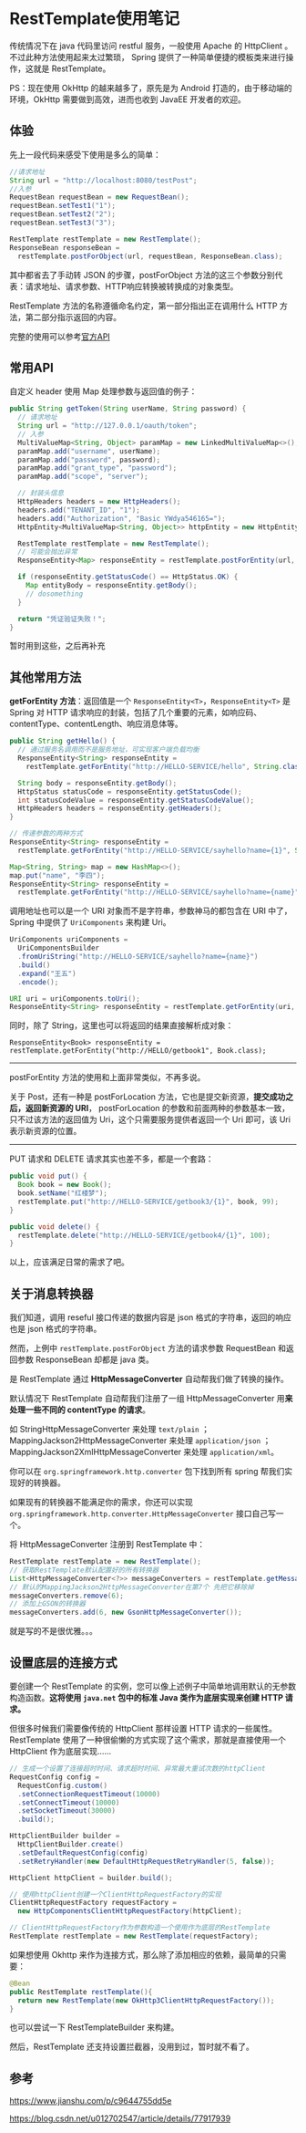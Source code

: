# RestTemplate使用笔记

传统情况下在 java 代码里访问 restful 服务，一般使用 Apache 的 HttpClient 。不过此种方法使用起来太过繁琐， Spring 提供了一种简单便捷的模板类来进行操作，这就是 RestTemplate。

PS：现在使用 OkHttp 的越来越多了，原先是为 Android 打造的，由于移动端的环境，OkHttp 需要做到高效，进而也收到 JavaEE 开发者的欢迎。

## 体验

先上一段代码来感受下使用是多么的简单：

``` java
//请求地址
String url = "http://localhost:8080/testPost";
//入参
RequestBean requestBean = new RequestBean();
requestBean.setTest1("1");
requestBean.setTest2("2");
requestBean.setTest3("3");

RestTemplate restTemplate = new RestTemplate();
ResponseBean responseBean = 
  restTemplate.postForObject(url, requestBean, ResponseBean.class);
```

其中都省去了手动转 JSON 的步骤，postForObject 方法的这三个参数分别代表：请求地址、请求参数、HTTP响应转换被转换成的对象类型。

RestTemplate 方法的名称遵循命名约定，第一部分指出正在调用什么 HTTP 方法，第二部分指示返回的内容。

完整的使用可以参考[官方API](https://link.jianshu.com/?t=http://docs.spring.io/spring-framework/docs/4.3.7.RELEASE/javadoc-api/org/springframework/web/client/RestTemplate.html)

## 常用API

自定义 header 使用 Map 处理参数与返回值的例子：

``` java
public String getToken(String userName, String password) {
  // 请求地址
  String url = "http://127.0.0.1/oauth/token";
  // 入参
  MultiValueMap<String, Object> paramMap = new LinkedMultiValueMap<>();
  paramMap.add("username", userName);
  paramMap.add("password", password);
  paramMap.add("grant_type", "password");
  paramMap.add("scope", "server");

  // 封装头信息
  HttpHeaders headers = new HttpHeaders();
  headers.add("TENANT_ID", "1");
  headers.add("Authorization", "Basic YWdya546165=");
  HttpEntity<MultiValueMap<String, Object>> httpEntity = new HttpEntity<>(paramMap, headers);

  RestTemplate restTemplate = new RestTemplate();
  // 可能会抛出异常
  ResponseEntity<Map> responseEntity = restTemplate.postForEntity(url, httpEntity, Map.class);

  if (responseEntity.getStatusCode() == HttpStatus.OK) {
    Map entityBody = responseEntity.getBody();
    // dosomething
  }

  return "凭证验证失败！";
}
```

暂时用到这些，之后再补充

## 其他常用方法

**getForEntity 方法**：返回值是一个 `ResponseEntity<T>`，`ResponseEntity<T>` 是 Spring 对 HTTP 请求响应的封装，包括了几个重要的元素，如响应码、contentType、contentLength、响应消息体等。

```java
public String getHello() {
  // 通过服务名调用而不是服务地址，可实现客户端负载均衡
  ResponseEntity<String> responseEntity = 
    restTemplate.getForEntity("http://HELLO-SERVICE/hello", String.class);

  String body = responseEntity.getBody();
  HttpStatus statusCode = responseEntity.getStatusCode();
  int statusCodeValue = responseEntity.getStatusCodeValue();
  HttpHeaders headers = responseEntity.getHeaders();
}

// 传递参数的两种方式
ResponseEntity<String> responseEntity = 
  restTemplate.getForEntity("http://HELLO-SERVICE/sayhello?name={1}", String.class, "张三");

Map<String, String> map = new HashMap<>();
map.put("name", "李四");
ResponseEntity<String> responseEntity = 
  restTemplate.getForEntity("http://HELLO-SERVICE/sayhello?name={name}", String.class, map);
```

调用地址也可以是一个 URI 对象而不是字符串，参数神马的都包含在 URI 中了，Spring 中提供了 `UriComponents` 来构建 Uri。

```java
UriComponents uriComponents = 
  UriComponentsBuilder
  .fromUriString("http://HELLO-SERVICE/sayhello?name={name}")
  .build()
  .expand("王五")
  .encode();

URI uri = uriComponents.toUri();
ResponseEntity<String> responseEntity = restTemplate.getForEntity(uri, String.class);
```

同时，除了 String，这里也可以将返回的结果直接解析成对象：

`ResponseEntity<Book> responseEntity = restTemplate.getForEntity("http://HELLO/getbook1", Book.class);`

------

postForEntity 方法的使用和上面非常类似，不再多说。

关于 Post，还有一种是 postForLocation 方法，它也是提交新资源，**提交成功之后，返回新资源的 URI**， postForLocation 的参数和前面两种的参数基本一致，只不过该方法的返回值为 Uri，这个只需要服务提供者返回一个 Uri 即可，该 Uri 表示新资源的位置。

------

PUT 请求和 DELETE 请求其实也差不多，都是一个套路：

```java
public void put() {
  Book book = new Book();
  book.setName("红楼梦");
  restTemplate.put("http://HELLO-SERVICE/getbook3/{1}", book, 99);
}

public void delete() {
  restTemplate.delete("http://HELLO-SERVICE/getbook4/{1}", 100);
}
```

以上，应该满足日常的需求了吧。

## 关于消息转换器

我们知道，调用 reseful 接口传递的数据内容是 json 格式的字符串，返回的响应也是 json 格式的字符串。

然而，上例中 `restTemplate.postForObject` 方法的请求参数 RequestBean 和返回参数 ResponseBean 却都是 java 类。

是 RestTemplate 通过 **HttpMessageConverter** 自动帮我们做了转换的操作。

默认情况下 RestTemplate 自动帮我们注册了一组 HttpMessageConverter 用**来处理一些不同的 contentType 的请求**。

如 StringHttpMessageConverter 来处理 `text/plain` ；MappingJackson2HttpMessageConverter 来处理 `application/json` ；MappingJackson2XmlHttpMessageConverter 来处理 `application/xml`。

你可以在 `org.springframework.http.converter` 包下找到所有 spring 帮我们实现好的转换器。

如果现有的转换器不能满足你的需求，你还可以实现 `org.springframework.http.converter.HttpMessageConverter` 接口自己写一个。

将 HttpMessageConverter 注册到 RestTemplate 中：

``` java
RestTemplate restTemplate = new RestTemplate();
// 获取RestTemplate默认配置好的所有转换器
List<HttpMessageConverter<?>> messageConverters = restTemplate.getMessageConverters();
// 默认的MappingJackson2HttpMessageConverter在第7个 先把它移除掉
messageConverters.remove(6);
// 添加上GSON的转换器
messageConverters.add(6, new GsonHttpMessageConverter());
```

就是写的不是很优雅。。。

## 设置底层的连接方式

要创建一个 RestTemplate 的实例，您可以像上述例子中简单地调用默认的无参数构造函数。**这将使用 `java.net` 包中的标准 Java 类作为底层实现来创建 HTTP 请求。**

但很多时候我们需要像传统的 HttpClient 那样设置 HTTP 请求的一些属性。RestTemplate 使用了一种很偷懒的方式实现了这个需求，那就是直接使用一个 HttpClient 作为底层实现......

``` java
// 生成一个设置了连接超时时间、请求超时时间、异常最大重试次数的httpClient
RequestConfig config = 
  RequestConfig.custom()
  .setConnectionRequestTimeout(10000)
  .setConnectTimeout(10000)
  .setSocketTimeout(30000)
  .build();

HttpClientBuilder builder = 
  HttpClientBuilder.create()
  .setDefaultRequestConfig(config)
  .setRetryHandler(new DefaultHttpRequestRetryHandler(5, false));

HttpClient httpClient = builder.build();

// 使用httpClient创建一个ClientHttpRequestFactory的实现
ClientHttpRequestFactory requestFactory = 
  new HttpComponentsClientHttpRequestFactory(httpClient);

// ClientHttpRequestFactory作为参数构造一个使用作为底层的RestTemplate
RestTemplate restTemplate = new RestTemplate(requestFactory);
```

如果想使用 Okhttp 来作为连接方式，那么除了添加相应的依赖，最简单的只需要：

``` java
@Bean
public RestTemplate restTemplate(){
  return new RestTemplate(new OkHttp3ClientHttpRequestFactory());
}
```

也可以尝试一下 RestTemplateBuilder 来构建。

然后，RestTemplate 还支持设置拦截器，没用到过，暂时就不看了。

## 参考

https://www.jianshu.com/p/c9644755dd5e

https://blog.csdn.net/u012702547/article/details/77917939